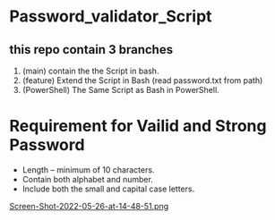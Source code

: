 # Password_validator_Script
## this repo contain 3 branches
 1. (main) contain the the Script in bash.
 2. (feature) Extend the Script in Bash (read password.txt from path)
 3. (PowerShell) The Same Script as Bash in PowerShell.

# Requirement for Vailid and Strong Password

* Length – minimum of 10 characters.
* Contain both alphabet and number.
* Include both the small and capital case letters.

[Screen-Shot-2022-05-26-at-14-48-51.png](https://postimg.cc/dhZ06wBR)

